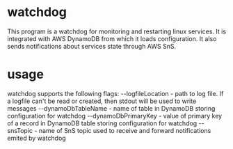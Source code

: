 # watchdog
This program is a watchdog for monitoring and restarting linux services. It is integrated with AWS DynamoDB from which it loads configuration. It also sends notifications about services state through AWS SnS.
# usage
watchdog supports the following flags:
--logfileLocation - path to log file. If a logfile can't be read or created, then stdout will be used to write messages
--dynamoDbTableName - name of table in DynamoDB storing configuration for watchdog
--dynamoDbPrimaryKey - value of primary key of a record in DynamoDB table storing configuration for watchdog
--snsTopic - name of SnS topic used to receive and forward notifications emited by watchdog 
